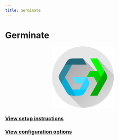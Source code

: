 ```yaml
---
title: Germinate
---
```


# Germinate

<p align="center">
  <img src="img/germinate-square.svg" width="200" alt="Logo">
</p>

<h3><a href="setup.html">View setup instructions</a></h3>
<h3><a href="config.html">View configuration options</a></h3>